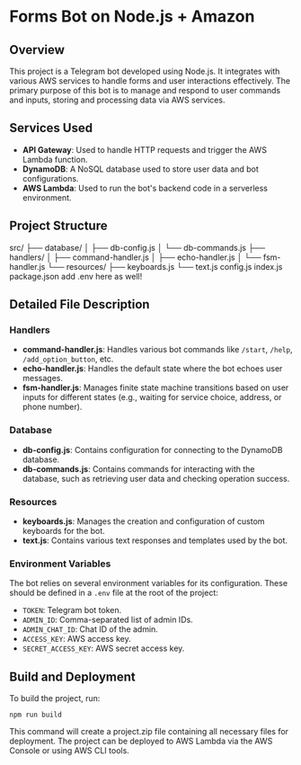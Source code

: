 # Forms Bot on Node.js + Amazon

## Overview
This project is a Telegram bot developed using Node.js. It integrates with various AWS services to handle forms and user interactions effectively. The primary purpose of this bot is to manage and respond to user commands and inputs, storing and processing data via AWS services.

## Services Used
- **API Gateway**: Used to handle HTTP requests and trigger the AWS Lambda function.
- **DynamoDB**: A NoSQL database used to store user data and bot configurations.
- **AWS Lambda**: Used to run the bot's backend code in a serverless environment.

## Project Structure
src/
  ├── database/
  │   ├── db-config.js
  │   └── db-commands.js
  ├── handlers/
  │   ├── command-handler.js
  │   ├── echo-handler.js
  │   └── fsm-handler.js
  └── resources/
      ├── keyboards.js
      └── text.js
config.js
index.js
package.json
add .env here as well!

## Detailed File Description

### Handlers
- **command-handler.js**: Handles various bot commands like `/start`, `/help`, `/add_option_button`, etc.
- **echo-handler.js**: Handles the default state where the bot echoes user messages.
- **fsm-handler.js**: Manages finite state machine transitions based on user inputs for different states (e.g., waiting for service choice, address, or phone number).

### Database
- **db-config.js**: Contains configuration for connecting to the DynamoDB database.
- **db-commands.js**: Contains commands for interacting with the database, such as retrieving user data and checking operation success.

### Resources
- **keyboards.js**: Manages the creation and configuration of custom keyboards for the bot.
- **text.js**: Contains various text responses and templates used by the bot.

### Environment Variables
The bot relies on several environment variables for its configuration. These should be defined in a `.env` file at the root of the project:

- `TOKEN`: Telegram bot token.
- `ADMIN_ID`: Comma-separated list of admin IDs.
- `ADMIN_CHAT_ID`: Chat ID of the admin.
- `ACCESS_KEY`: AWS access key.
- `SECRET_ACCESS_KEY`: AWS secret access key.

## Build and Deployment
To build the project, run:

```npm run build```

This command will create a project.zip file containing all necessary files for deployment. The project can be deployed to AWS Lambda via the AWS Console or using AWS CLI tools.